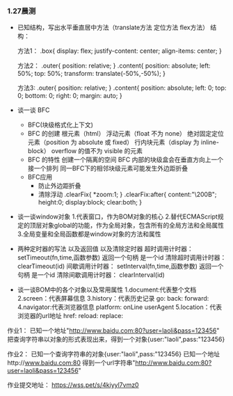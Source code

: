### 1.27晨测
- 已知结构，写出水平垂直居中方法（translate方法 定位方法  flex方法）
    结构：<div class="box">
            <div class="content"></div>
          </div>

    方法1：
        .box{
            display: flex;
            justify-content: center;
            align-items: center;
        }

    方法2：
        .outer{
            position: relative;
        }
        .content{
            position: absolute;
            left: 50%;
            top: 50%;
            transform: translate(-50%,-50%);
        }

    方法3:
        .outer{
            position: relative;
        }
        .content{
            position: absolute;
            left: 0;
            top: 0;
            bottom: 0;
            right: 0;
            margin: auto;
        }


- 谈一谈 BFC
    - BFC(块级格式化上下文)
    - BFC 的创建
        根元素（html）
        浮动元素（float 不为 none）
        绝对固定定位元素（position 为 absolute 或 fixed）
        行内块元素（display 为 inline-block）
        overflow 的值不为 visible 的元素
    - BFC 的特性
        创建一个隔离的空间
        BFC 内部的块级盒会在垂直方向上一个接一个排列
        同一BFC下的相邻块级元素可能发生外边距折叠
    - BFC应用
        - 防止外边距折叠
        - 清除浮动
        .clearFix{
            *zoom:1;
        }
        .clearFix:after{
            content:"\200B";
            height:0;
            display:block;
            clear:both;
        }

- 谈一谈window对象
    1.代表窗口，作为BOM对象的核心
    2.替代ECMAScript规定的顶层对象global的功能，作为全局对象，包含所有的全局方法和全局属性
    3.全局变量和全局函数都是window对象的方法和属性

- 两种定时器的写法 以及返回值 以及清除定时器
    超时调用计时器：
        setTimeout(fn,time,函数参数) 返回一个句柄 是一个id
    清除超时调用计时器：
        clearTimeout(id)
    间歇调用计时器：
        setInterval(fn,time,函数参数) 返回一个句柄 是一个id
    清除间歇调用计时器：
        clearInterval(id)

- 谈一谈BOM中的各个对象以及常用属性 
    1.document:代表整个文档
    2.screen：代表屏幕信息
    3.history：代表历史记录
        go:
        back:
        forward:
    4.navigator:代表浏览器信息
        platform:
        onLine
        userAgent
    5.location：代表浏览器的url地址
        href:
        reload:
        replace:



作业1：
    已知一个地址"http://www.baidu.com:80?user=laoli&pass=123456"
    把查询字符串以对象的形式表现出来，得到一个对象{user:"laoli",pass:"123456}

作业2：
    已知一个查询字符串的对象{user:"laoli",pass:"123456}
    已知一个地址http://www.baidu.com:80
    得到一个url字符串"http://www.baidu.com:80?user=laoli&pass=123456"


作业提交地址：
https://wss.pet/s/4kiyyl7vmz0

